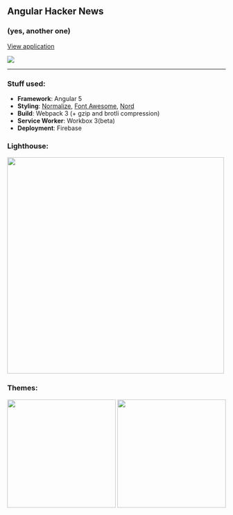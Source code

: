 ## Angular Hacker News
### (yes, another one)

[View application](https://anotherpwa.firebaseapp.com)

![](https://travis-ci.org/inhuman-en/nghn.svg?branch=master)

---

### Stuff used:

- **Framework**: Angular 5
- **Styling**: [Normalize](https://github.com/necolas/normalize.css), [Font Awesome](https://github.com/FortAwesome/Font-Awesome), [Nord](https://github.com/arcticicestudio/nord)
- **Build**: Webpack 3 (+ gzip and brotli compression)
- **Service Worker**: Workbox 3(beta)
- **Deployment**: Firebase

### Lighthouse:

<img src="https://i.imgur.com/8soDLzU.png" width="500">

### Themes:
<img src="https://i.imgur.com/B8PdvC8.png" width="250">
<img src="https://i.imgur.com/YqxHMry.png" width="250">
